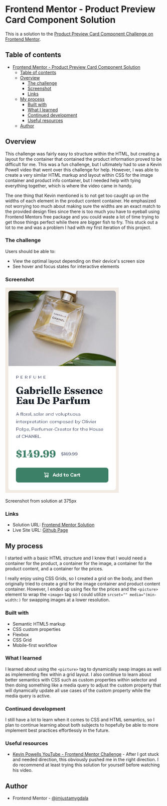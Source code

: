 # Frontend Mentor - Product Preview Card Component Solution

This is a solution to the [Product Preview Card Component Challenge on Frontend Mentor](https://www.frontendmentor.io/challenges/product-preview-card-component-GO7UmttRfa).

## Table of contents

- [Frontend Mentor - Product Preview Card Component Solution](#frontend-mentor---product-preview-card-component-solution)
  - [Table of contents](#table-of-contents)
  - [Overview](#overview)
    - [The challenge](#the-challenge)
    - [Screenshot](#screenshot)
    - [Links](#links)
  - [My process](#my-process)
    - [Built with](#built-with)
    - [What I learned](#what-i-learned)
    - [Continued development](#continued-development)
    - [Useful resources](#useful-resources)
  - [Author](#author)

## Overview
This challenge was fairly easy to structure within the HTML, but creating a layout for the container that contained the product information proved to be difficult for me. This was a fun challenge, but I ultimately had to use a Kevin Powell video that went over this challenge for help. However, I was able to create a very similar HTML markup and layout within CSS for the image container and product info container, but I needed help with tying everything together, which is where the video came in handy.

The one thing that Kevin mentioned is to not get too caught up on the widths of each element in the product content container. He emphasized not worrying too much about making sure the widths are an exact match to the provided design files since there is too much you have to eyeball using Frontend Mentors free package and you could waste a lot of time trying to get those things perfect while there are bigger fish to fry. This stuck out a lot to me and was a problem I had with my first iteration of this project.

### The challenge

Users should be able to:

- View the optimal layout depending on their device's screen size
- See hover and focus states for interactive elements

### Screenshot

![](./wwwroot/screenshot.png)
<p>Screenshot from solution at 375px</p>

### Links

- Solution URL: [Frontend Mentor Solution](https://your-solution-url.com)
- Live Site URL: [Github Page](https://imjustamygdala.github.io/FrontendMentorChallenges/product-preview/)

## My process
I started with a basic HTML structure and I knew that I would need a container for the product, a container for the image, a container for the product content, and a container for the prices.

I really enjoy using CSS Grids, so I created a grid on the body, and then originally tried to create a grid for the image container and product content container. However, I ended up using flex for the prices and the `<picture>` element to wrap the `<image>` tag so I could utilize `srcset="" media="(min-width:)` for swapping images at a lower resolution.

### Built with

- Semantic HTML5 markup
- CSS custom properties
- Flexbox
- CSS Grid
- Mobile-first workflow

### What I learned

I learned about using the `<picture>` tag to dynamically swap images as well as implementing flex within a grid layout. I also continue to learn about better semantics with CSS such as custom properties within selector and then doing something like a media query to adjust the custom property that will dynamically update all use cases of the custom property while the media query is active.

### Continued development

I still have a lot to learn when it comes to CSS and HTML semantics, so I plan to continue learning about both subjects to hopefully be able to more implement best practices effortlessly in the future.

### Useful resources

- [Kevin Powells YouTube - Frontend Mentor Challenge](https://www.youtube.com/watch?v=B2WL6KkqhLQ) - After I got stuck and needed direction, this obviously pushed me in the right direction. I do recommend at least trying this solution for yourself before watching his video.

## Author

- Frontend Mentor - [@imjustamygdala](https://www.frontendmentor.io/profile/imjustamygdala)